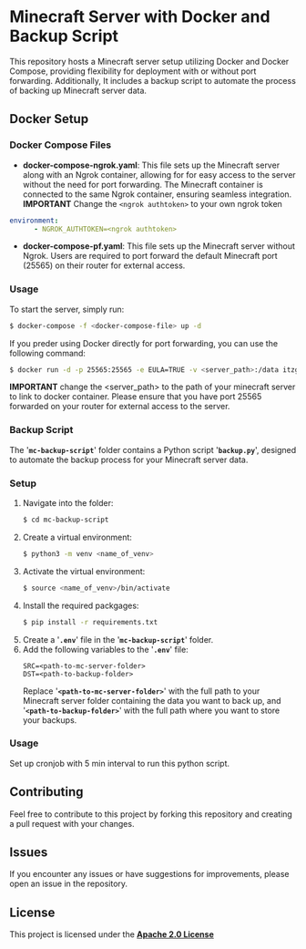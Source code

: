 # Minecraft Server with Docker and Backup Script
This repository hosts a Minecraft server setup utilizing Docker and Docker Compose, providing flexibility for deployment with or without port forwarding. Additionally, It includes a backup script to automate the process of backing up Minecraft server data.

## Docker Setup
### Docker Compose Files
- **docker-compose-ngrok.yaml**: This file sets up the Minecraft server along with an Ngrok container, allowing for for easy access to the server without the need for port forwarding. The Minecraft container is connected to the same Ngrok container, ensuring seamless integration. <br>
**IMPORTANT** Change the `<ngrok authtoken>` to your own ngrok token
``` yaml
environment:
      - NGROK_AUTHTOKEN=<ngrok authtoken>
```

- **docker-compose-pf.yaml**: This file sets up the Minecraft server without Ngrok. Users are required to port forward the default Minecraft port (25565) on their router for external access.

### Usage
To start the server, simply run: 
``` bash
$ docker-compose -f <docker-compose-file> up -d
```
If you preder using Docker directly for port forwarding, you can use the following command:
```bash
$ docker run -d -p 25565:25565 -e EULA=TRUE -v <server_path>:/data itzg/minecraft-server
```
**IMPORTANT** change the <server_path> to the path of your minecraft server to link to docker container. Please ensure that you have port 25565 forwarded on your router for external access to the server.

### Backup Script
The '**`mc-backup-script`**' folder contains a Python script '**`backup.py`**', designed to automate the backup process for your Minecraft server data.

### Setup 
1. Navigate into the folder:
    ```bash
    $ cd mc-backup-script
    ```
2. Create a virtual environment:
    ```bash
    $ python3 -m venv <name_of_venv>
    ``` 
3. Activate the virtual environment:
    ```bash
    $ source <name_of_venv>/bin/activate
    ```
4. Install the required packgages:
    ```bash 
    $ pip install -r requirements.txt
    ```
5. Create a '**`.env`**' file in the '**`mc-backup-script`**' folder.
6. Add the following variables to the '**`.env`**' file:
   ```plaintext
   SRC=<path-to-mc-server-folder>
   DST=<path-to-backup-folder>
   ```
   Replace '**`<path-to-mc-server-folder>`**' with the full path to your Minecraft server folder containing the data you want to back up, and '**`<path-to-backup-folder>`**' with the full path where you want to store your backups.

### Usage
Set up cronjob with 5 min interval to run this python script.

## Contributing 
Feel free to contribute to this project by forking this repository and creating a pull request with your changes.

## Issues
If you encounter any issues or have suggestions for improvements, please open an issue in the repository.

## License 
This project is licensed under the [**Apache 2.0 License**](https://github.com/Cyrof/mc-server/blob/main/LICENSE)